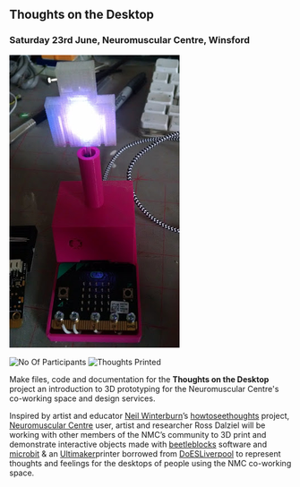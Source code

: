 ## Thoughts on the Desktop

### Saturday 23rd June, Neuromuscular Centre, Winsford

![Firstprint](images/firstprint.png)

![No Of Participants](https://img.shields.io/badge/participants%20estimate-12-brightgreen.svg)
![Thoughts Printed](https://img.shields.io/badge/thoughts%20printed-1-brightgreen.svg)

Make files, code and documentation for the **Thoughts on the Desktop** project an introduction to 3D prototyping for the Neuromuscular Centre's co-working space and design services.

Inspired by artist and educator [Neil Winterburn](https://twitter.com/OnThePennines)’s [howtoseethoughts](http://howtoseethoughts.org) project, [Neuromuscular Centre](http://www.nmcentre.com/) user, artist and researcher Ross Dalziel will be working with other members of the NMC’s community to 3D print and demonstrate interactive objects made with [beetleblocks](http://beetleblocks.com) software and [microbit](http://microbit.co.uk) & an [Ultimaker](http://ultimaker.com)printer borrowed from [DoESLiverpool](http://doesliverpool.com) to represent thoughts and feelings for the desktops of people using the NMC co-working space.


